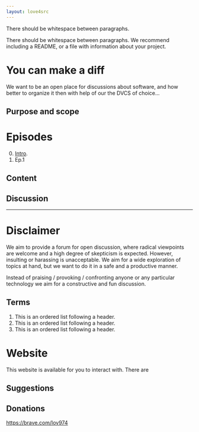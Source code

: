 ```yaml
---
layout: love4src
---
```



There should be whitespace between paragraphs.

There should be whitespace between paragraphs. We recommend including a README, or a file with information about your project.

# You can make a diff

We want to be an open place for discussions about software, and how better to organize it then with help of our the DVCS of choice...

## Purpose and scope

# Episodes

0.  [Intro](./episodes/intro.html).
1.  Ep.1

## Content

## Discussion

* * *

# Disclaimer

We aim to provide a forum for open discussion, where radical viewpoints are welcome and a high degree of skepticism is expected. However, insulting or harassing is unacceptable. We aim for a wide exploration of topics at hand, but we want to do it in a safe and a productive manner. 

Instead of praising / provoking / confronting anyone or any particular technology we aim for a constructive and fun discussion.

## Terms

1.  This is an ordered list following a header.
2.  This is an ordered list following a header.
3.  This is an ordered list following a header.

# Website

This website is available for you to interact with. There are 

## Suggestions

## Donations

https://brave.com/lov974
